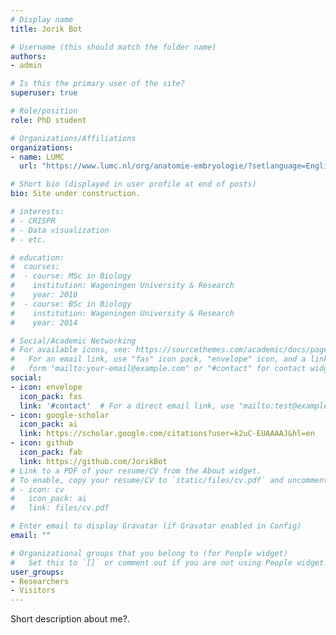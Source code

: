 ```yaml
---
# Display name
title: Jorik Bot

# Username (this should match the folder name)
authors:
- admin

# Is this the primary user of the site?
superuser: true

# Role/position
role: PhD student

# Organizations/Affiliations
organizations:
- name: LUMC
  url: "https://www.lumc.nl/org/anatomie-embryologie/?setlanguage=English"

# Short bio (displayed in user profile at end of posts)
bio: Site under construction.

# interests:
# - CRISPR
# - Data visualization
# - etc.

# education:
#  courses:
#  - course: MSc in Biology
#    institution: Wageningen University & Research
#    year: 2018
#  - course: BSc in Biology
#    institution: Wageningen University & Research
#    year: 2014

# Social/Academic Networking
# For available icons, see: https://sourcethemes.com/academic/docs/page-builder/#icons
#   For an email link, use "fas" icon pack, "envelope" icon, and a link in the
#   form "mailto:your-email@example.com" or "#contact" for contact widget.
social:
- icon: envelope
  icon_pack: fas
  link: '#contact'  # For a direct email link, use "mailto:test@example.org".
- icon: google-scholar
  icon_pack: ai
  link: https://scholar.google.com/citations?user=k2uC-EUAAAAJ&hl=en
- icon: github
  icon_pack: fab
  link: https://github.com/JorikBot
# Link to a PDF of your resume/CV from the About widget.
# To enable, copy your resume/CV to `static/files/cv.pdf` and uncomment the lines below.
# - icon: cv
#   icon_pack: ai
#   link: files/cv.pdf

# Enter email to display Gravatar (if Gravatar enabled in Config)
email: ""

# Organizational groups that you belong to (for People widget)
#   Set this to `[]` or comment out if you are not using People widget.
user_groups:
- Researchers
- Visitors
---
```


Short description about me?.

